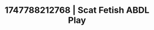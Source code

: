 ---
categories:
- Midnight fantasy
- Intimate reveal
- Squirting orgasm
- Moonlit passion
- Caressing curves
image: /assets/images/1747788212768.jpg
layout: post
seo:
  description: Featured content with premium Scat Fetish, ABDL Play. HD images available.
  keywords: Scat Fetish, ABDL Play
  og_image: /assets/images/1747788212768.jpg
  schema_type: VisualArtwork
tags:
- ABDL Play
- '#1747788212768'
- Scat Fetish
title: 1747788212768 | Scat Fetish ABDL Play
---
